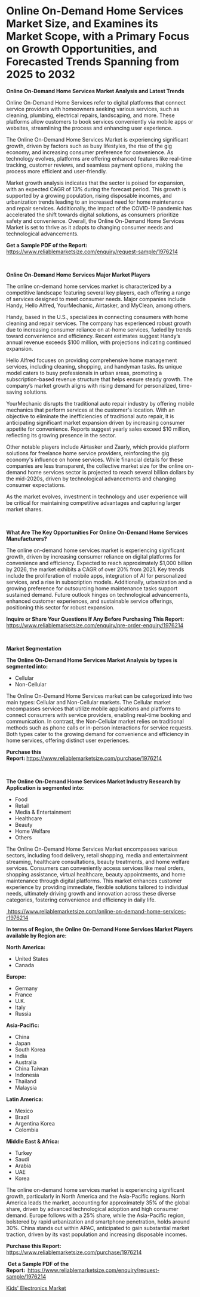 <p><h1>Online On-Demand Home Services Market Size, and Examines its Market Scope, with a Primary Focus on Growth Opportunities, and Forecasted Trends Spanning from 2025 to 2032</h1></p><p><strong>Online On-Demand Home Services Market Analysis and Latest Trends</strong></p>
<p><p>Online On-Demand Home Services refer to digital platforms that connect service providers with homeowners seeking various services, such as cleaning, plumbing, electrical repairs, landscaping, and more. These platforms allow customers to book services conveniently via mobile apps or websites, streamlining the process and enhancing user experience.</p><p>The Online On-Demand Home Services Market is experiencing significant growth, driven by factors such as busy lifestyles, the rise of the gig economy, and increasing consumer preference for convenience. As technology evolves, platforms are offering enhanced features like real-time tracking, customer reviews, and seamless payment options, making the process more efficient and user-friendly.</p><p>Market growth analysis indicates that the sector is poised for expansion, with an expected CAGR of 13% during the forecast period. This growth is supported by a growing population, rising disposable incomes, and urbanization trends leading to an increased need for home maintenance and repair services. Additionally, the impact of the COVID-19 pandemic has accelerated the shift towards digital solutions, as consumers prioritize safety and convenience. Overall, the Online On-Demand Home Services Market is set to thrive as it adapts to changing consumer needs and technological advancements.</p></p>
<p><strong>Get a Sample PDF of the Report:&nbsp;</strong> <a href="https://www.reliablemarketsize.com/enquiry/request-sample/1976214?utm_campaign=3530&utm_medium=2&utm_source=Github&utm_content=ia&utm_term=28032025&utm_id=online-on-demand-home-services">https://www.reliablemarketsize.com/enquiry/request-sample/1976214</a></p>
<p>&nbsp;</p>
<p><strong>Online On-Demand Home Services Major Market Players</strong></p>
<p><p>The online on-demand home services market is characterized by a competitive landscape featuring several key players, each offering a range of services designed to meet consumer needs. Major companies include Handy, Hello Alfred, YourMechanic, Airtasker, and MyClean, among others.</p><p>Handy, based in the U.S., specializes in connecting consumers with home cleaning and repair services. The company has experienced robust growth due to increasing consumer reliance on at-home services, fueled by trends toward convenience and efficiency. Recent estimates suggest Handy’s annual revenue exceeds $100 million, with projections indicating continued expansion.</p><p>Hello Alfred focuses on providing comprehensive home management services, including cleaning, shopping, and handyman tasks. Its unique model caters to busy professionals in urban areas, promoting a subscription-based revenue structure that helps ensure steady growth. The company’s market growth aligns with rising demand for personalized, time-saving solutions.</p><p>YourMechanic disrupts the traditional auto repair industry by offering mobile mechanics that perform services at the customer's location. With an objective to eliminate the inefficiencies of traditional auto repair, it is anticipating significant market expansion driven by increasing consumer appetite for convenience. Reports suggest yearly sales exceed $10 million, reflecting its growing presence in the sector.</p><p>Other notable players include Airtasker and Zaarly, which provide platform solutions for freelance home service providers, reinforcing the gig economy's influence on home services. While financial details for these companies are less transparent, the collective market size for the online on-demand home services sector is projected to reach several billion dollars by the mid-2020s, driven by technological advancements and changing consumer expectations.</p><p>As the market evolves, investment in technology and user experience will be critical for maintaining competitive advantages and capturing larger market shares.</p></p>
<p>&nbsp;</p>
<p><strong>What Are The Key Opportunities For Online On-Demand Home Services Manufacturers?</strong></p>
<p><p>The online on-demand home services market is experiencing significant growth, driven by increasing consumer reliance on digital platforms for convenience and efficiency. Expected to reach approximately $1,000 billion by 2026, the market exhibits a CAGR of over 20% from 2021. Key trends include the proliferation of mobile apps, integration of AI for personalized services, and a rise in subscription models. Additionally, urbanization and a growing preference for outsourcing home maintenance tasks support sustained demand. Future outlook hinges on technological advancements, enhanced customer experiences, and sustainable service offerings, positioning this sector for robust expansion.</p></p>
<p><strong>Inquire or Share Your Questions If Any Before Purchasing This Report:</strong> <a href="https://www.reliablemarketsize.com/enquiry/pre-order-enquiry/1976214?utm_campaign=3530&utm_medium=2&utm_source=Github&utm_content=ia&utm_term=28032025&utm_id=online-on-demand-home-services">https://www.reliablemarketsize.com/enquiry/pre-order-enquiry/1976214</a></p>
<p>&nbsp;</p>
<p><strong>Market Segmentation</strong></p>
<p><strong>The Online On-Demand Home Services Market Analysis by types is segmented into:</strong></p>
<p><ul><li>Cellular</li><li>Non-Cellular</li></ul></p>
<p><p>The Online On-Demand Home Services market can be categorized into two main types: Cellular and Non-Cellular markets. The Cellular market encompasses services that utilize mobile applications and platforms to connect consumers with service providers, enabling real-time booking and communication. In contrast, the Non-Cellular market relies on traditional methods such as phone calls or in-person interactions for service requests. Both types cater to the growing demand for convenience and efficiency in home services, offering distinct user experiences.</p></p>
<p><strong>Purchase this Report:&nbsp;</strong><a href="https://www.reliablemarketsize.com/purchase/1976214?utm_campaign=3530&utm_medium=2&utm_source=Github&utm_content=ia&utm_term=28032025&utm_id=online-on-demand-home-services">https://www.reliablemarketsize.com/purchase/1976214</a></p>
<p>&nbsp;</p>
<p><strong>The Online On-Demand Home Services Market Industry Research by Application is segmented into:</strong></p>
<p><ul><li>Food</li><li>Retail</li><li>Media & Entertainment</li><li>Healthcare</li><li>Beauty</li><li>Home Welfare</li><li>Others</li></ul></p>
<p><p>The Online On-Demand Home Services Market encompasses various sectors, including food delivery, retail shopping, media and entertainment streaming, healthcare consultations, beauty treatments, and home welfare services. Consumers can conveniently access services like meal orders, shopping assistance, virtual healthcare, beauty appointments, and home maintenance through digital platforms. This market enhances customer experience by providing immediate, flexible solutions tailored to individual needs, ultimately driving growth and innovation across these diverse categories, fostering convenience and efficiency in daily life.</p></p>
<p><a href="https://www.reliablemarketsize.com/online-on-demand-home-services-r1976214?utm_campaign=3530&utm_medium=2&utm_source=Github&utm_content=ia&utm_term=28032025&utm_id=online-on-demand-home-services">&nbsp;https://www.reliablemarketsize.com/online-on-demand-home-services-r1976214</a></p>
<p><strong>In terms of Region, the Online On-Demand Home Services Market Players available by Region are:</strong></p>
<p>
    <p> <strong> North America: </strong>
        <ul>
            <li>United States</li>
            <li>Canada</li>
        </ul>
        </p> 
    <p> <strong> Europe: </strong>
        <ul>
            <li>Germany</li>
            <li>France</li>
            <li>U.K.</li>
            <li>Italy</li>
            <li>Russia</li>
        </ul>
        </p> 
    <p> <strong> Asia-Pacific: </strong>
        <ul>
            <li>China</li>
            <li>Japan</li>
            <li>South Korea</li>
            <li>India</li>
            <li>Australia</li>
            <li>China Taiwan</li>
            <li>Indonesia</li>
            <li>Thailand</li>
            <li>Malaysia</li>
        </ul>
        </p> 
    <p> <strong> Latin America: </strong>
        <ul>
            <li>Mexico</li>
            <li>Brazil</li>
            <li>Argentina Korea</li>
            <li>Colombia</li>
        </ul>
        </p> 
    <p> <strong> Middle East & Africa: </strong>
        <ul>
            <li>Turkey</li>
            <li>Saudi</li>
            <li>Arabia</li>
            <li>UAE</li>
            <li>Korea</li>
        </ul>
    </p>
    </p>
<p><p>The online on-demand home services market is experiencing significant growth, particularly in North America and the Asia-Pacific regions. North America leads the market, accounting for approximately 35% of the global share, driven by advanced technological adoption and high consumer demand. Europe follows with a 25% share, while the Asia-Pacific region, bolstered by rapid urbanization and smartphone penetration, holds around 30%. China stands out within APAC, anticipated to gain substantial market traction, driven by its vast population and increasing disposable incomes.</p></p>
<p><strong>Purchase this Report: </strong><a href="https://www.reliablemarketsize.com/purchase/1976214?utm_campaign=3530&utm_medium=2&utm_source=Github&utm_content=ia&utm_term=28032025&utm_id=online-on-demand-home-services">https://www.reliablemarketsize.com/purchase/1976214</a></p>
<p>&nbsp;<strong>Get a Sample PDF of the Report:&nbsp;&nbsp;</strong><a href="https://www.reliablemarketsize.com/enquiry/request-sample/1976214?utm_campaign=3530&utm_medium=2&utm_source=Github&utm_content=ia&utm_term=28032025&utm_id=online-on-demand-home-services">https://www.reliablemarketsize.com/enquiry/request-sample/1976214</a></p>
<p><strong></strong></p>
<p><p><a href="https://github.com/seyalshudae7/Market-Research-Report-List-1/blob/main/kids-electronics-market.md?utm_campaign=3530&utm_medium=2&utm_source=Github&utm_content=ia&utm_term=28032025&utm_id=online-on-demand-home-services">Kids' Electronics Market</a></p></p>